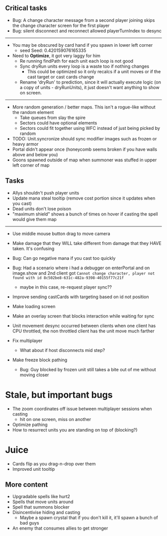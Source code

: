 ## Critical tasks
- Bug: A change character message from a second player joining skips the change character screen for the first player
- Bug: silent disconnect and reconnect allowed playerTurnIndex to desync
---
- You may be obscured by card hand if you spawn in lower left corner
    - seed Seed: 0.420159076165335
- Need to **Optimize**, it got very laggy for him
    - Re running findPath for each unit each loop is not good
    - Sync dryRun units every loop is a waste too if nothing changes
        - This could be optimized so it only recalcs if a unit moves or if the cast target or cast cards change
    - Rename 'dryRun' to prediction, since it will actually execute logic (on a copy of units - dryRunUnits), it just doesn't want anything to show on screen.

---
- More random generation / better maps.  This isn't a rogue-like without the random element
    - Take queues from slay the spire
    - Sectors could have optional elements
    - Sectors could fit together using WFC instead of just being picked by random
- TODO: Unit.syncronize should sync modifier images such as frozen or heavy armor
- Portal didn't appear once (honeycomb seems broken if you have walls above and below you)
- Goons spawned outside of map when summoner was stuffed in upper left corner of map

## Tasks

- Allys shouldn't push player units
- Update mana steal tooltip (remove cost portion since it updates when you cast)
- Dead units don't lose poison
- "maximum shield" shows a bunch of times on hover if casting the spell would give them map
---
- Use middle mouse button drag to move camera
- Make damage that they WILL take different from damage that they HAVE taken.  It's confusing

- Bug: Can go negative mana if you cast too quickly
- Bug: Had a scenario where i had a debugger on enterPortal and on image.show
and 2nd client got `Cannot change character, player not found with id 8c502be8-631c-482a-9398-40155f77c21f`
    - maybe in this case, re-request player sync??
- Improve sending castCards with targeting based on id not position
- Make loading screen
- Make an overlay screen that blocks interaction while waiting for sync
- Unit movement desync occurred between clients when one client has CPU throttled, the non throttled client has the unit move much farther
- Fix multiplayer
    - What about if host disconnects mid step?
- Make freeze block pathing
    - Bug: Guy blocked by frozen unit still takes a bite out of me without moving closer

# Stale, but important bugs

- The zoom coordinates off issue between multiplayer sessions when casting
    - hit on one screen, miss on another
- Optimize pathing
- How to resurrect units you are standing on top of (blocking?)

# Juice
- Cards flip as you drag-n-drop over them
- Improved unit tooltip

## More content
- Upgradable spells like hurt2
- Spells that move units around
- Spell that summons blocker
- Disincentivise hiding and casting
    - Maybe a spawn crystal that if you don't kill it, it'll spawn a bunch of bad guys
- An enemy that consumes allies to get stronger